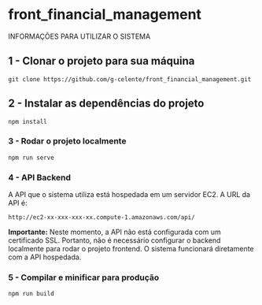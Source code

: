 # front_financial_management

INFORMAÇÕES PARA UTILIZAR O SISTEMA

## 1 - Clonar o projeto para sua máquina
```
git clone https://github.com/g-celente/front_financial_management.git
```

## 2 - Instalar as dependências do projeto
```
npm install
```

### 3 - Rodar o projeto localmente
```
npm run serve
```

### 4 - API Backend
A API que o sistema utiliza está hospedada em um servidor EC2. A URL da API é: 
```
http://ec2-xx-xxx-xxx-xx.compute-1.amazonaws.com/api/
````
**Importante:** Neste momento, a API não está configurada com um certificado SSL. Portanto, não é necessário configurar o backend localmente para rodar o projeto frontend. O sistema funcionará diretamente com a API hospedada.

### 5 - Compilar e minificar para produção
```
npm run build
```
